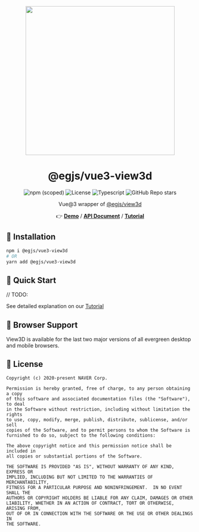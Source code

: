 <center>

<img width="400" src="https://naver.github.io/egjs-view3d/poster/cube.png">

# @egjs/vue3-view3d

<img alt="npm (scoped)" src="https://img.shields.io/npm/v/@egjs/vue3-view3d?logo=npm"></img>
<img alt="License" src="https://img.shields.io/github/license/naver/egjs-view3d" />
<img alt="Typescript" src="https://img.shields.io/static/v1.svg?label=&message=TypeScript&color=294E80&style=flat-square&logo=typescript" />
<img alt="GitHub Repo stars" src="https://img.shields.io/github/stars/naver/egjs-view3d?style=social" />

Vue@3 wrapper of <a href="https://github.com/naver/egjs-view3d">@egjs/view3d</a>

👉 **[Demo](https://naver.github.io/egjs-view3d)** / **[API Document](https://naver.github.io/egjs-view3d/docs/api/View3D)** / **[Tutorial](https://naver.github.io/egjs-view3d/docs/)**

</center>

## 🔹 Installation

```sh
npm i @egjs/vue3-view3d
# OR
yarn add @egjs/vue3-view3d
```

## 🔹 Quick Start
// TODO:

See detailed explanation on our [Tutorial](https://naver.github.io/egjs-view3d/docs/)

## 🔹 Browser Support
View3D is available for the last two major versions of all evergreen desktop and mobile browsers.

## 🔹 License
```
Copyright (c) 2020-present NAVER Corp.

Permission is hereby granted, free of charge, to any person obtaining a copy
of this software and associated documentation files (the "Software"), to deal
in the Software without restriction, including without limitation the rights
to use, copy, modify, merge, publish, distribute, sublicense, and/or sell
copies of the Software, and to permit persons to whom the Software is
furnished to do so, subject to the following conditions:

The above copyright notice and this permission notice shall be included in
all copies or substantial portions of the Software.

THE SOFTWARE IS PROVIDED "AS IS", WITHOUT WARRANTY OF ANY KIND, EXPRESS OR
IMPLIED, INCLUDING BUT NOT LIMITED TO THE WARRANTIES OF MERCHANTABILITY,
FITNESS FOR A PARTICULAR PURPOSE AND NONINFRINGEMENT.  IN NO EVENT SHALL THE
AUTHORS OR COPYRIGHT HOLDERS BE LIABLE FOR ANY CLAIM, DAMAGES OR OTHER
LIABILITY, WHETHER IN AN ACTION OF CONTRACT, TORT OR OTHERWISE, ARISING FROM,
OUT OF OR IN CONNECTION WITH THE SOFTWARE OR THE USE OR OTHER DEALINGS IN
THE SOFTWARE.
```

